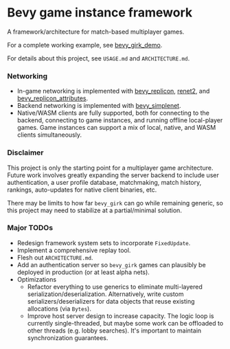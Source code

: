 # Bevy game instance framework

A framework/architecture for match-based multiplayer games.

For a complete working example, see [bevy_girk_demo](https://github.com/UkoeHB/bevy_girk_demo).

For details about this project, see `USAGE.md` and `ARCHITECTURE.md`.


### Networking

- In-game networking is implemented with [bevy_replicon](https://github.com/lifescapegame/bevy_replicon), [renet2](https://github.com/UkoeHB/renet2), and [bevy_replicon_attributes](https://github.com/UkoeHB/bevy_replicon_attributes).
- Backend networking is implemented with [bevy_simplenet](https://github.com/UkoeHB/bevy_simplenet).
- Native/WASM clients are fully supported, both for connecting to the backend, connecting to game instances, and running offline local-player games. Game instances can support a mix of local, native, and WASM clients simultaneously.


### Disclaimer

This project is only the starting point for a multiplayer game architecture. Future work involves greatly expanding the server backend to include user authentication, a user profile database, matchmaking, match history, rankings, auto-updates for native client binaries, etc.

There may be limits to how far `bevy_girk` can go while remaining generic, so this project may need to stabilize at a partial/minimal solution.


### Major TODOs

- Redesign framework system sets to incorporate `FixedUpdate`.
- Implement a comprehensive replay tool.
- Flesh out `ARCHITECTURE.md`.
- Add an authentication server so `bevy_girk` games can plausibly be deployed in production (or at least alpha nets).
- Optimizations
    - Refactor everything to use generics to eliminate multi-layered serialization/deserialization. Alternatively, write custom serializers/deserializers for data objects that reuse existing allocations (via `Bytes`).
    - Improve host server design to increase capacity. The logic loop is currently single-threaded, but maybe some work can be offloaded to other threads (e.g. lobby searches). It's important to maintain synchronization guarantees.
